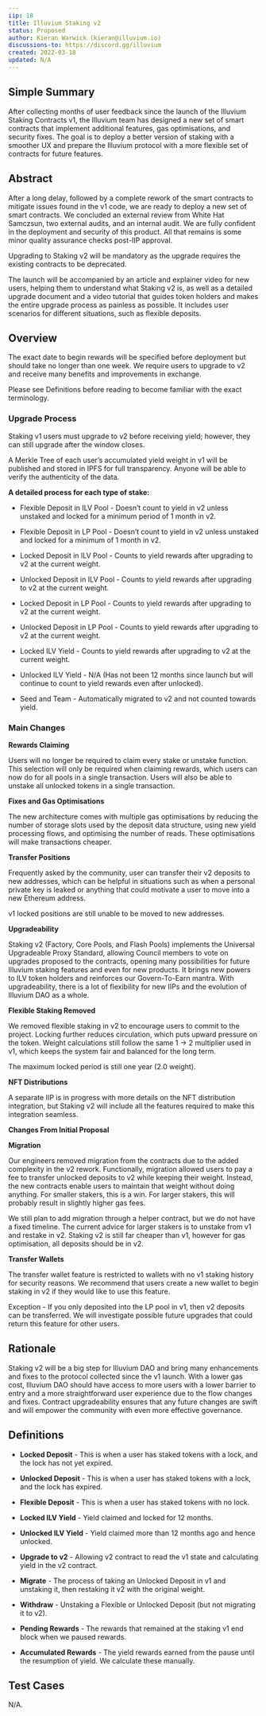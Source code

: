 ```yaml
---
iip: 18
title: Illuvium Staking v2
status: Proposed
author: Kieran Warwick (kieran@illuvium.io)
discussions-to: https://discord.gg/illuvium
created: 2022-03-18
updated: N/A
---
```


## Simple Summary

After collecting months of user feedback since the launch of the Illuvium Staking Contracts v1, the Illuvium team has designed a new set of smart contracts that implement additional features, gas optimisations, and security fixes. The goal is to deploy a better version of staking with a smoother UX and prepare the Illuvium protocol with a more flexible set of contracts for future features.

## Abstract

After a long delay, followed by a complete rework of the smart contracts to mitigate issues found in the v1 code, we are ready to deploy a new set of smart contracts. We concluded an external review from White Hat Samczsun, two external audits, and an internal audit. We are fully confident in the deployment and security of this product. All that remains is some minor quality assurance checks post-IIP approval.

Upgrading to Staking v2 will be mandatory as the upgrade requires the existing contracts to be deprecated.

The launch will be accompanied by an article and explainer video for new users, helping them to understand what Staking v2 is, as well as a detailed upgrade document and a video tutorial that guides token holders and makes the entire upgrade process as painless as possible. It includes user scenarios for different situations, such as flexible deposits.

## Overview

The exact date to begin rewards will be specified before deployment but should take no longer than one week. We require users to upgrade to v2 and receive many benefits and improvements in exchange.

Please see Definitions before reading to become familiar with the exact terminology.

### Upgrade Process

Staking v1 users must upgrade to v2 before receiving yield; however, they can still upgrade after the window closes.

A Merkle Tree of each user’s accumulated yield weight in v1 will be published and stored in IPFS for full transparency. Anyone will be able to verify the authenticity of the data.

**A detailed process for each type of stake:**

- Flexible Deposit in ILV Pool - Doesn’t count to yield in v2 unless unstaked and locked for a minimum period of 1 month in v2.

- Flexible Deposit in LP Pool - Doesn’t count to yield in v2 unless unstaked and locked for a minimum of 1 month in v2.

- Locked Deposit in ILV Pool - Counts to yield rewards after upgrading to v2 at the current weight.

- Unlocked Deposit in ILV Pool - Counts to yield rewards after upgrading to v2 at the current weight.

- Locked Deposit in LP Pool - Counts to yield rewards after upgrading to v2 at the current weight.

- Unlocked Deposit in LP Pool - Counts to yield rewards after upgrading to v2 at the current weight.

- Locked ILV Yield - Counts to yield rewards after upgrading to v2 at the current weight.

- Unlocked ILV Yield - N/A (Has not been 12 months since launch but will continue to count to yield rewards even after unlocked).

- Seed and Team - Automatically migrated to v2 and not counted towards yield.

### Main Changes

**Rewards Claiming**

Users will no longer be required to claim every stake or unstake function. This selection will only be required when claiming rewards, which users can now do for all pools in a single transaction. Users will also be able to unstake all unlocked tokens in a single transaction.

**Fixes and Gas Optimisations**

The new architecture comes with multiple gas optimisations by reducing the number of storage slots used by the deposit data structure, using new yield processing flows, and optimising the number of reads. These optimisations will make transactions cheaper.

**Transfer Positions**

Frequently asked by the community, user can transfer their v2 deposits to new addresses, which can be helpful in situations such as when a personal private key is leaked or anything that could motivate a user to move into a new Ethereum address.

v1 locked positions are still unable to be moved to new addresses.

**Upgradeability**

Staking v2 (Factory, Core Pools, and Flash Pools) implements the Universal Upgradeable Proxy Standard, allowing Council members to vote on upgrades proposed to the contracts, opening many possibilities for future Illuvium staking features and even for new products. It brings new powers to ILV token holders and reinforces our Govern-To-Earn mantra. With upgradeability, there is a lot of flexibility for new IIPs and the evolution of Illuvium DAO as a whole.

**Flexible Staking Removed**

We removed flexible staking in v2 to encourage users to commit to the project. Locking further reduces circulation, which puts upward pressure on the token. Weight calculations still follow the same 1 → 2 multiplier used in v1, which keeps the system fair and balanced for the long term.

The maximum locked period is still one year (2.0 weight).

**NFT Distributions**

A separate IIP is in progress with more details on the NFT distribution integration, but Staking v2 will include all the features required to make this integration seamless.

**Changes From Initial Proposal**

**Migration**

Our engineers removed migration from the contracts due to the added complexity in the v2 rework. Functionally, migration allowed users to pay a fee to transfer unlocked deposits to v2 while keeping their weight. Instead, the new contracts enable users to maintain that weight without doing anything. For smaller stakers, this is a win. For larger stakers, this will probably result in slightly higher gas fees.

We still plan to add migration through a helper contract, but we do not have a fixed timeline. The current advice for larger stakers is to unstake from v1 and restake in v2. Staking v2 is still far cheaper than v1, however for gas optimisation, all deposits should be in v2.

**Transfer Wallets**

The transfer wallet feature is restricted to wallets with no v1 staking history for security reasons. We recommend that users create a new wallet to begin staking in v2 if they would like to use this feature.

Exception - If you only deposited into the LP pool in v1, then v2 deposits can be transferred. We will investigate possible future upgrades that could return this feature for other users.

## Rationale

Staking v2 will be a big step for Illuvium DAO and bring many enhancements and fixes to the protocol collected since the v1 launch. With a lower gas cost, Illuvium DAO should have access to more users with a lower barrier to entry and a more straightforward user experience due to the flow changes and fixes. Contract upgradeability ensures that any future changes are swift and will empower the community with even more effective governance.

## Definitions

- **Locked Deposit** - This is when a user has staked tokens with a lock, and the lock has not yet expired.

- **Unlocked Deposit** - This is when a user has staked tokens with a lock, and the lock has expired.

- **Flexible Deposit** - This is when a user has staked tokens with no lock.

- **Locked ILV Yield** - Yield claimed and locked for 12 months.

- **Unlocked ILV Yield** - Yield claimed more than 12 months ago and hence unlocked.

- **Upgrade to v2** - Allowing v2 contract to read the v1 state and calculating yield in the v2 contract.

- **Migrate** - The process of taking an Unlocked Deposit in v1 and unstaking it, then restaking it v2 with the original weight.

- **Withdraw** - Unstaking a Flexible or Unlocked Deposit (but not migrating it to v2).

- **Pending Rewards** - The rewards that remained at the staking v1 end block when we paused rewards.

- **Accumulated Rewards** - The yield rewards earned from the pause until the resumption of yield. We calculate these manually.

## Test Cases

N/A.
